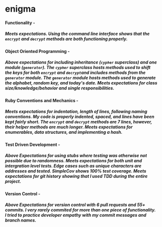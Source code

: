 # enigma

#### **Functionality -**
##### Meets expectations. Using the command line interface shows that the `encrypt` and `decrypt` methods are both functioning properly.

#### **Object Oriented Programming -**
##### Above expectations for including inheritance (`cypher` superclass) and one module (`generator`). The `cypher` superclass hosts methods used to shift the keys for both `encrypt` and `decrypt`and includes methods from the `generator` module. The `generator` module hosts methods used to generate the alphabet, random key, and today's date. Meets expectations for class size/knowledge/behavior and single responsibilities.

#### **Ruby Conventions and Mechanics -**
##### Meets expectations for indentation, length of lines, following naming conventions. My code is properly indented, spaced, and lines have been kept fairly short. The `encrypt` and `decrypt` methods are 7 lines, however, their helper methods are much longer. Meets expectations for enumerables, data structures, and implementing a hash.

#### **Test Driven Development -**
##### Above Expectations for using stubs where testing was otherwise not possible due to randomness. Meets expectations for both unit and intergration level tests. Edge cases such as unique characters are addresses and tested. SimpleCov shows 100% test coverage. Meets expectations for git history showing that I used TDD during the entire project.

#### **Version Control -**
##### Above Expectations for version control with 6 pull requests and 55+ commits. I very rarely commited for more than one piece of functionality. I tried to practice developer empathy with my commit messages and branch names.
